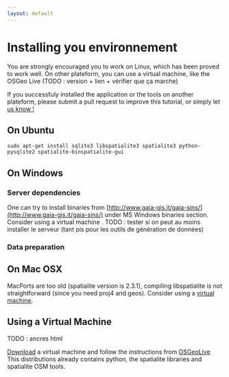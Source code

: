 ```yaml
---
layout: default
---
```

# Installing you environnement

You are strongly encouraged you to work on Linux, which has been proved to work well. On other plateform, you can use a virtual machine, like the OSGeo Live (TODO : version + lien + vérifier que ça marche)

If you successfuly installed the application or the tools on another plateform, please submit a pull request to improve this tutorial, or simply let <a href="mailto:astarlite@lexman.org">us know !</a>

## On Ubuntu
    sudo apt-get install sqlite3 libspatialite3 spatialite3 python-pysqlite2 spatialite-binspatialite-gui

## On Windows
### Server dependencies
One can try to install binaries from [http://www.gaia-gis.it/gaia-sins/](http://www.gaia-gis.it/gaia-sins/) under MS Windows binaries section. Consider using a virtual machine .
TODO : tester si on peut au moins installer le serveur (tant pis pour les outils de génération de données)
### Data preparation

## On Mac OSX
MacPorts are too old (spatialite version is 2.3.1), compiling libspatialite is not straightforward (since you need proj4 and geos). Consider using a [virtual machine](#virtualmachin).

## Using a Virtual Machine
TODO : ancres html

[Download](http://live.osgeo.org/en/download.html) a virtual machine and follow the instructions from [OSGeoLive](http://live.osgeo.org/en/quickstart/virtualization_quickstart.html)
This distributions already contains python, the spatialite libraries and spatialite OSM tools.

